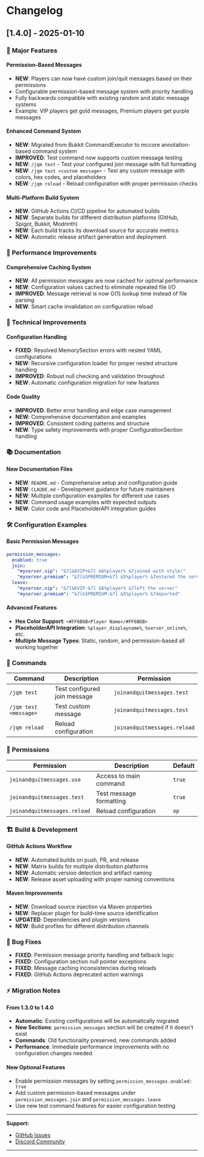 # Changelog

## [1.4.0] - 2025-01-10

### 🎉 Major Features

#### Permission-Based Messages
- **NEW**: Players can now have custom join/quit messages based on their permissions
- Configurable permission-based message system with priority handling
- Fully backwards compatible with existing random and static message systems
- Example: VIP players get gold messages, Premium players get purple messages

#### Enhanced Command System
- **NEW**: Migrated from Bukkit CommandExecutor to mccore annotation-based command system
- **IMPROVED**: Test command now supports custom message testing
- **NEW**: `/jqm test` - Test your configured join message with full formatting
- **NEW**: `/jqm test <custom message>` - Test any custom message with colors, hex codes, and placeholders
- **NEW**: `/jqm reload` - Reload configuration with proper permission checks

#### Multi-Platform Build System
- **NEW**: GitHub Actions CI/CD pipeline for automated builds
- **NEW**: Separate builds for different distribution platforms (GitHub, Spigot, Bukkit, Modrinth)
- **NEW**: Each build tracks its download source for accurate metrics
- **NEW**: Automatic release artifact generation and deployment

### 🚀 Performance Improvements

#### Comprehensive Caching System
- **NEW**: All permission messages are now cached for optimal performance
- **NEW**: Configuration values cached to eliminate repeated file I/O
- **IMPROVED**: Message retrieval is now O(1) lookup time instead of file parsing
- **NEW**: Smart cache invalidation on configuration reload

### 🔧 Technical Improvements

#### Configuration Handling
- **FIXED**: Resolved MemorySection errors with nested YAML configurations
- **NEW**: Recursive configuration loader for proper nested structure handling
- **IMPROVED**: Robust null checking and validation throughout
- **NEW**: Automatic configuration migration for new features

#### Code Quality
- **IMPROVED**: Better error handling and edge case management
- **NEW**: Comprehensive documentation and examples
- **IMPROVED**: Consistent coding patterns and structure
- **NEW**: Type safety improvements with proper ConfigurationSection handling

### 📚 Documentation

#### New Documentation Files
- **NEW**: `README.md` - Comprehensive setup and configuration guide
- **NEW**: `CLAUDE.md` - Development guidance for future maintainers
- **NEW**: Multiple configuration examples for different use cases
- **NEW**: Command usage examples with expected outputs
- **NEW**: Color code and PlaceholderAPI integration guides

### 🛠️ Configuration Examples

#### Basic Permission Messages
```yaml
permission_messages:
  enabled: true
  join:
    "myserver.vip": "&7[&6VIP+&7] &6%player% &7joined with style!"
    "myserver.premium": "&7[&5PREMIUM+&7] &5%player% &7entered the server!"
  leave:
    "myserver.vip": "&7[&6VIP-&7] &6%player% &7left the server"
    "myserver.premium": "&7[&5PREMIUM-&7] &5%player% &7departed"
```

#### Advanced Features
- **Hex Color Support**: `<#FF6B6B>Player Name</#FF6B6B>`
- **PlaceholderAPI Integration**: `%player_displayname%`, `%server_online%`, etc.
- **Multiple Message Types**: Static, random, and permission-based all working together

### 🎯 Commands

| Command | Description | Permission |
|---------|-------------|------------|
| `/jqm test` | Test configured join message | `joinandquitmessages.test` |
| `/jqm test <message>` | Test custom message | `joinandquitmessages.test` |
| `/jqm reload` | Reload configuration | `joinandquitmessages.reload` |

### 🔐 Permissions

| Permission | Description | Default |
|------------|-------------|---------|
| `joinandquitmessages.use` | Access to main command | `true` |
| `joinandquitmessages.test` | Test message formatting | `true` |
| `joinandquitmessages.reload` | Reload configuration | `op` |

### 🏗️ Build & Development

#### GitHub Actions Workflow
- **NEW**: Automated builds on push, PR, and release
- **NEW**: Matrix builds for multiple distribution platforms
- **NEW**: Automatic version detection and artifact naming
- **NEW**: Release asset uploading with proper naming conventions

#### Maven Improvements
- **NEW**: Download source injection via Maven properties
- **NEW**: Replacer plugin for build-time source identification
- **UPDATED**: Dependencies and plugin versions
- **NEW**: Build profiles for different distribution channels

### 🐛 Bug Fixes

- **FIXED**: Permission message priority handling and fallback logic
- **FIXED**: Configuration section null pointer exceptions
- **FIXED**: Message caching inconsistencies during reloads
- **FIXED**: GitHub Actions deprecated action warnings

### ⚡ Migration Notes

#### From 1.3.0 to 1.4.0
- **Automatic**: Existing configurations will be automatically migrated
- **New Sections**: `permission_messages` section will be created if it doesn't exist
- **Commands**: Old functionality preserved, new commands added
- **Performance**: Immediate performance improvements with no configuration changes needed

#### New Optional Features
- Enable permission messages by setting `permission_messages.enabled: true`
- Add custom permission-based messages under `permission_messages.join` and `permission_messages.leave`
- Use new test command features for easier configuration testing

---

**Support:**
- [GitHub Issues](https://github.com/thedutchruben/joinandquitmessages/issues)
- [Discord Community](https://discord.gg/XXXXX)

---